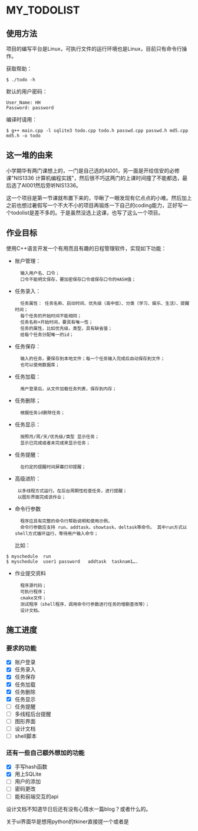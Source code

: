# MY_TODOLIST

## 使用方法

项目的编写平台是Linux，可执行文件的运行环境也是Linux，目前只有命令行操作。

获取帮助：
```
$ ./todo -h
```
默认的用户密码：
```
User_Name: HH
Password: password
```

编译时请用：
```
$ g++ main.cpp -l sqlite3 todo.cpp todo.h passwd.cpp passwd.h md5.cpp md5.h -o todo
```

## 这一堆的由来

小学期华有两门课想上的，一门是自己选的AI001，另一面是开给信安的必修课"NIS1336 计算机编程实践"，然后很不巧这两门的上课时间撞了不能都选，最后选了AI001然后旁听NIS1336。  

这一个项目是第一节课就布置下来的，华瞅了一眼发现有亿点点的小难。然后加上之前也想过暑假写一个不大不小的项目再锻炼一下自己的coding能力，正好写一个todolist是差不多的。于是虽然没选上这课，也写了这么一个项目。  

## 作业目标

使用C++语言开发一个有用而且有趣的日程管理软件，实现如下功能：

* 账户管理：
    
        输入用户名、口令；
        口令不能明文保存，要加密保存口令或保存口令的HASH值；

* 任务录入：

        任务属性： 任务名称、启动时间、优先级（高中低）、分类（学习、娱乐、生活）、提醒时间；
        每个任务的开始时间不能相同；
        任务名称+开始时间，要具有唯一性；
        任务的属性，比如优先级，类型，具有缺省值；
        给每个任务分配唯一的id；

* 任务保存：

        输入的任务，要保存到本地文件；每一个任务输入完成后自动保存到文件；
        也可以使用数据库；

* 任务加载：

        用户登录后，从文件加载任务列表，保存到内存；

* 任务删除；

        根据任务id删除任务；

* 任务显示：

        按照月/周/天/优先级/类型 显示任务；
        显示已完成或者未完成来显示任务；

* 任务提醒：

        在约定的提醒时间屏幕打印提醒；

 * 高级进阶：

        以多线程方式运行。在后台周期性检查任务，进行提醒；
        以图形界面完成该作业；

* 命令行参数

        程序应具有完整的命令行帮助说明和使用示例。
        命令行参数应支持 run，addtask，showtask，deltask等命令。 其中run方式以shell方式循环运行，等待用户输入命令；
    比如：
```
$ myschedule  run
$ myschedule  user1 password   addtask  tasknam1….
```

* 作业提交资料

        程序源代码；
        可执行程序；
        cmake文件；
        测试程序（shell程序，调用命令行参数进行任务的增删查改等）；
        设计文档。

## 施工进度

### 要求的功能

- [x] 账户登录
- [x] 任务录入
- [x] 任务保存
- [x] 任务加载
- [x] 任务删除
- [x] 任务显示
- [ ] 任务提醒
- [ ] 多线程后台提醒
- [ ] 图形界面
- [ ] 设计文档
- [ ] shell脚本

### 还有一些自己额外想加的功能
- [x] 手写hash函数
- [x] 用上SQLite
- [ ] 用户的添加
- [ ] 密码更改
- [ ] 能和前端交互的api

设计文档不知道华日后还有没有心情水一篇blog？或者什么的。

关于ui界面华是想用python的tkiner直接搓一个或者是